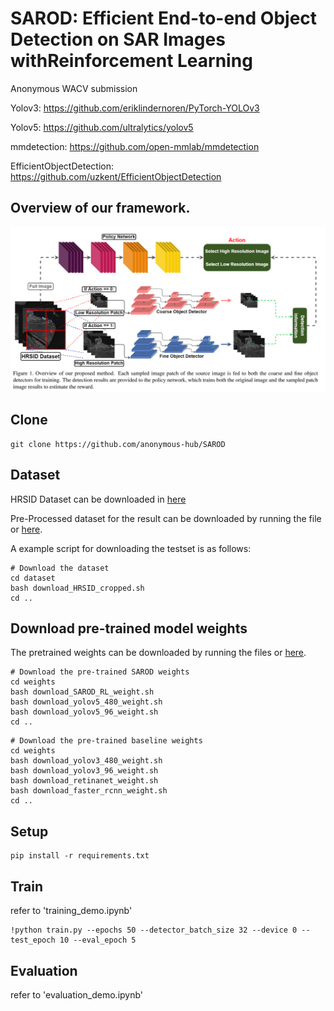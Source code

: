 # SAROD: Efficient End-to-end Object Detection on SAR Images withReinforcement Learning
Anonymous WACV submission

Yolov3: https://github.com/eriklindernoren/PyTorch-YOLOv3

Yolov5: https://github.com/ultralytics/yolov5

mmdetection: https://github.com/open-mmlab/mmdetection

EfficientObjectDetection: https://github.com/uzkent/EfficientObjectDetection


## Overview of our framework.
<img src='./image/overview.png' width=1000>


## Clone
```
git clone https://github.com/anonymous-hub/SAROD
```

## Dataset
HRSID Dataset can be downloaded in [here](https://github.com/chaozhong2010/HRSID)

Pre-Processed dataset for the result can be downloaded by running the file or [here](https://drive.google.com/file/d/179XJTHn93KVHzOyPy4grE808Oaxf4jDe/view?usp=sharing).

A example script for downloading the testset is as follows:
```
# Download the dataset
cd dataset
bash download_HRSID_cropped.sh
cd ..
```

## Download pre-trained model weights
The pretrained weights can be downloaded by running the files or [here](https://drive.google.com/file/d/19AiETn2MAdzrKsYvmJiYurzU5k2VmX8R/view?usp=sharing).

```
# Download the pre-trained SAROD weights
cd weights
bash download_SAROD_RL_weight.sh
bash download_yolov5_480_weight.sh
bash download_yolov5_96_weight.sh
cd ..
```

```
# Download the pre-trained baseline weights
cd weights
bash download_yolov3_480_weight.sh
bash download_yolov3_96_weight.sh
bash download_retinanet_weight.sh
bash download_faster_rcnn_weight.sh
cd ..
```


## Setup
```
pip install -r requirements.txt
```

## Train
refer to 'training_demo.ipynb'
```
!python train.py --epochs 50 --detector_batch_size 32 --device 0 --test_epoch 10 --eval_epoch 5
```

## Evaluation
refer to 'evaluation_demo.ipynb'

